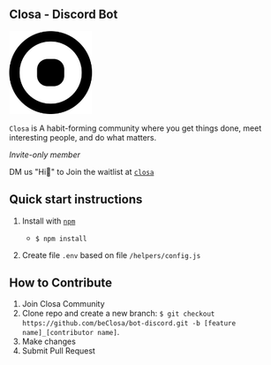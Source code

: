 ## Closa -  Discord Bot

<img src="./resource/img/logo_closa.png" width="150">

`Closa` is A habit-forming community where you get things done, meet interesting people, and do what matters.

*Invite-only member*

DM us "Hi👋" to Join the waitlist at [`closa`](http://closa.me)


**Quick start instructions**
---

1. Install with [`npm`](https://www.npmjs.com)
    + `$ npm install`

2. Create file `.env` based on file `/helpers/config.js`

**How to Contribute**
---
1. Join Closa Community
2. Clone repo and create a new branch: `$ git checkout https://github.com/beClosa/bot-discord.git -b [feature name]_[contributor name]`.
3. Make changes 
4. Submit Pull Request 

